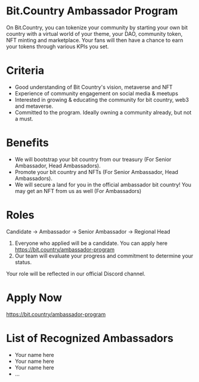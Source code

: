 # Bit.Country Ambassador Program

On Bit.Country, you can tokenize your community by starting your own bit country with a virtual world of your theme, your DAO, community token, NFT minting and marketplace. Your fans will then have a chance to earn your tokens through various KPIs you set.



# Criteria

- Good understanding of Bit Country's vision, metaverse and NFT
- Experience of community engagement on social media & meetups
- Interested in growing & educating the community for bit country, web3 and metaverse.
- Committed to the program. Ideally owning a community already, but not a must.

# Benefits

- We will bootstrap your bit country from our treasury (For Senior Ambassador, Head Ambassadors).
- Promote your bit country and NFTs (For Senior Ambassador, Head Ambassadors).
- We will secure a land for you in the official ambassador bit country! You may get an NFT from us as well (For Ambassadors)

# Roles

Candidate -> Ambassador -> Senior Ambassador -> Regional Head

1. Everyone who applied will be a candidate. You can apply here https://bit.country/ambassador-program
2. Our team will evaluate your progress and commitment to determine your status.

Your role will be reflected in our official Discord channel.

# Apply Now

https://bit.country/ambassador-program

# List of Recognized Ambassadors

- Your name here
- Your name here
- Your name here
- ...


